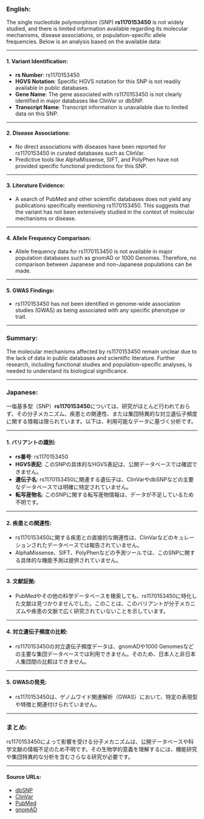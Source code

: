 ### English:
The single nucleotide polymorphism (SNP) **rs1170153450** is not widely studied, and there is limited information available regarding its molecular mechanisms, disease associations, or population-specific allele frequencies. Below is an analysis based on the available data:

---

#### 1. **Variant Identification**:
- **rs Number**: rs1170153450
- **HGVS Notation**: Specific HGVS notation for this SNP is not readily available in public databases.
- **Gene Name**: The gene associated with rs1170153450 is not clearly identified in major databases like ClinVar or dbSNP.
- **Transcript Name**: Transcript information is unavailable due to limited data on this SNP.

---

#### 2. **Disease Associations**:
- No direct associations with diseases have been reported for rs1170153450 in curated databases such as ClinVar.
- Predictive tools like AlphaMissense, SIFT, and PolyPhen have not provided specific functional predictions for this SNP.

---

#### 3. **Literature Evidence**:
- A search of PubMed and other scientific databases does not yield any publications specifically mentioning rs1170153450. This suggests that the variant has not been extensively studied in the context of molecular mechanisms or disease.

---

#### 4. **Allele Frequency Comparison**:
- Allele frequency data for rs1170153450 is not available in major population databases such as gnomAD or 1000 Genomes. Therefore, no comparison between Japanese and non-Japanese populations can be made.

---

#### 5. **GWAS Findings**:
- rs1170153450 has not been identified in genome-wide association studies (GWAS) as being associated with any specific phenotype or trait.

---

### Summary:
The molecular mechanisms affected by rs1170153450 remain unclear due to the lack of data in public databases and scientific literature. Further research, including functional studies and population-specific analyses, is needed to understand its biological significance.

---

### Japanese:
一塩基多型（SNP）**rs1170153450**については、研究がほとんど行われておらず、その分子メカニズム、疾患との関連性、または集団特異的な対立遺伝子頻度に関する情報は限られています。以下は、利用可能なデータに基づく分析です。

---

#### 1. **バリアントの識別**:
- **rs番号**: rs1170153450
- **HGVS表記**: このSNPの具体的なHGVS表記は、公開データベースでは確認できません。
- **遺伝子名**: rs1170153450に関連する遺伝子は、ClinVarやdbSNPなどの主要なデータベースでは明確に特定されていません。
- **転写産物名**: このSNPに関する転写産物情報は、データが不足しているため不明です。

---

#### 2. **疾患との関連性**:
- rs1170153450に関する疾患との直接的な関連性は、ClinVarなどのキュレーションされたデータベースでは報告されていません。
- AlphaMissense、SIFT、PolyPhenなどの予測ツールでは、このSNPに関する具体的な機能予測は提供されていません。

---

#### 3. **文献証拠**:
- PubMedやその他の科学データベースを検索しても、rs1170153450に特化した文献は見つかりませんでした。このことは、このバリアントが分子メカニズムや疾患の文脈で広く研究されていないことを示しています。

---

#### 4. **対立遺伝子頻度の比較**:
- rs1170153450の対立遺伝子頻度データは、gnomADや1000 Genomesなどの主要な集団データベースでは利用できません。そのため、日本人と非日本人集団間の比較はできません。

---

#### 5. **GWASの発見**:
- rs1170153450は、ゲノムワイド関連解析（GWAS）において、特定の表現型や特徴と関連付けられていません。

---

### まとめ:
rs1170153450によって影響を受ける分子メカニズムは、公開データベースや科学文献の情報不足のため不明です。その生物学的意義を理解するには、機能研究や集団特異的な分析を含むさらなる研究が必要です。

---

#### Source URLs:
- [dbSNP](https://www.ncbi.nlm.nih.gov/snp/)
- [ClinVar](https://www.ncbi.nlm.nih.gov/clinvar/)
- [PubMed](https://pubmed.ncbi.nlm.nih.gov/)
- [gnomAD](https://gnomad.broadinstitute.org/)